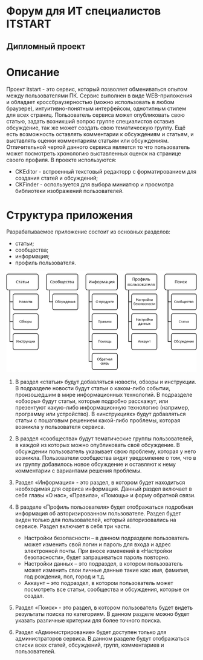 # Форум для ИТ специалистов ITSTART

## Дипломный проект

# Описание

Проект itstart - это сервис, который позволяет обмениваться опытом между пользователями ПК. Сервис  выполнен в виде WEB-приложения и обладает кроссбраузерностью (можно использовать в любом браузере), интуитивно-понятным интерфейсом, однотипным стилем для всех страниц.
Пользователь сервиса может опубликовать свою статью, задать возникший вопрос группе специалистов оставив обсуждение, так же может создать свою тематическую группу. Ещё есть возможность оставлять комментарии к обсуждениям и статьям, и выставлять оценки комментариям статьям или обсуждениям.
Отличительной чертой данного сервиса является то что пользователь может посмотреть хронологию выставленных оценок на странице своего профиля.
В проекте используются:
 - CKEditor - встроенный текстовый редакторр с форматированием для создания статей и обсуждений;
 - CKFinder - оспользуется для выбора миниатюр и просмотра библиотеки изображений пользователей.

# Структура приложения
Разрабатываемое приложение состоит из основных разделов:
 - статьи;
 - сообщества;
 - информация;
 - профиль пользователя.

<img src = "https://raw.githubusercontent.com/Yaserson95/itstart/master/README/struct.png"/>

 1. В раздел «статьи» будут добавляться новости, обзоры и инструкции. В подразделе новости будут статьи о каком-либо событии, произошедшим в мире информационных технологий. В подразделе «обзоры» будут статьи, которые подробно расскажут, или презентуют какую-либо информационную технологию (например, программу или устройство). В «инструкциях» будут добавляться статьи с пошаговым решением какой-либо проблемы, которая возникла у пользователя сервиса.
 
 2. В раздел «сообщества» будут тематические группы пользователей, в каждой из которых можно опубликовать своё обсуждение. В обсуждении пользователь указывает свою проблему, которая у него возникла. Пользователи сообщества видят уведомление о том, что в их группу добавилось новое обсуждение и оставляют к нему комментарии с вариантами решения проблемы.
 
 3. Раздел «Информация» - это раздел, в котором будет находиться необходимая для сервиса информация. Данный раздел включает в себя главы «О нас», «Правила», «Помощь» и форму обратной связи.
 
 4. В разделе «Профиль пользователя» будет отображаться подробная информация об авторизированном пользователе. Раздел будет виден только для пользователей, который авторизовались на сервисе. Раздел включает в себя три части.
    - Настройки безопасности – в данном подразделе пользователь может изменить свой логин и пароль для входа и адрес электронной почты. При вносе изменений в «Настройки безопасности», будет запрашиваться пароль повторно.
    - Настройки данных – это подраздел, в котором пользователь может изменить свои личные данные такие как: имя, фамилия, год рождения, пол, город и т.д.
    - Аккаунт – это подраздел, в котором пользователь может посмотреть все статьи, сообщества и обсуждения, которые он создал.
 
 5. Раздел «Поиск» - это раздел, в котором пользователь будет видеть результаты поиска по категориям. В данном разделе можно будет указать различные критерии для более точного поиска.
 
 6. Раздел «Администрирование» будет доступен только для администраторов сервиса. В данном разделе будут отображаться списки всех статей, обсуждений, групп, комментариев и пользователей.
